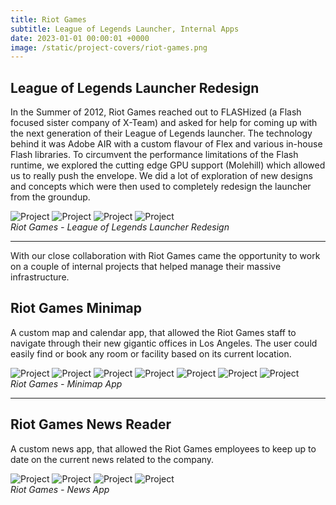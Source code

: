 ```yaml
---
title: Riot Games
subtitle: League of Legends Launcher, Internal Apps
date: 2023-01-01 00:00:01 +0000
image: /static/project-covers/riot-games.png
---
```


## League of Legends Launcher Redesign

In the Summer of 2012, Riot Games reached out to FLASHized (a Flash focused sister company of X-Team) and asked for help for coming up with the next generation of their League of Legends launcher. The technology behind it was Adobe AIR with a custom flavour of Flex and various in-house Flash libraries. To circumvent the performance limitations of the Flash runtime, we explored the cutting edge GPU support (Molehill) which allowed us to really push the envelope. 
We did a lot of exploration of new designs and concepts which were then used to completely redesign the launcher from the groundup.

<div class="gallery-box">
  <div class="gallery">
    <img src="/static/portfolio/riotlauncher/1.jpg" alt="Project">
	<img src="/static/portfolio/riotlauncher/2.jpg" alt="Project">
	<img src="/static/portfolio/riotlauncher/3.jpg" alt="Project">
	<img src="/static/portfolio/riotlauncher/4.jpg" alt="Project">
  </div>
  <em>Riot Games - League of Legends Launcher Redesign</em>
</div>

---

With our close collaboration with Riot Games came the opportunity to work on a couple of internal projects that helped manage their massive infrastructure. 

## Riot Games Minimap

A custom map and calendar app, that allowed the Riot Games staff to navigate through their new gigantic offices in Los Angeles. The user could easily find or book any room or facility based on its current location.

<div class="gallery-box">
  <div class="gallery">
    <img src="/static/portfolio/riotminimap/1.jpeg" alt="Project">
	<img src="/static/portfolio/riotminimap/2.jpeg" alt="Project">
	<img src="/static/portfolio/riotminimap/3.jpeg" alt="Project">
	<img src="/static/portfolio/riotminimap/4.jpeg" alt="Project">
	<img src="/static/portfolio/riotminimap/5.jpeg" alt="Project">
	<img src="/static/portfolio/riotminimap/6.jpeg" alt="Project">
	<img src="/static/portfolio/riotminimap/7.jpeg" alt="Project">
  </div>
  <em>Riot Games - Minimap App</em>
</div>

---

## Riot Games News Reader

A custom news app, that allowed the Riot Games employees to keep up to date on the current news related to the company.

<div class="gallery-box">
  <div class="gallery">
    <img src="/static/portfolio/riotnews/1.jpeg" alt="Project">
	<img src="/static/portfolio/riotnews/2.jpeg" alt="Project">
	<img src="/static/portfolio/riotnews/3.jpeg" alt="Project">
	<img src="/static/portfolio/riotnews/4.jpeg" alt="Project">
  </div>
  <em>Riot Games - News App</em>
</div>